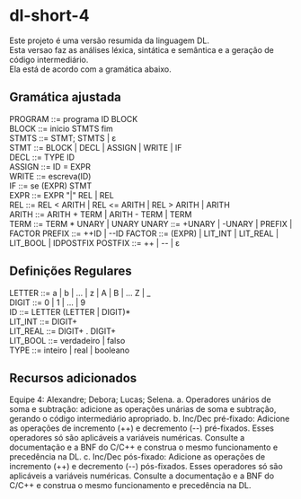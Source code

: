# dl-short-4
Este projeto é uma versão resumida da linguagem DL.  
Esta versao faz as análises léxica, sintática e semântica e a geração de código intermediário.  
Ela está de acordo com a gramática abaixo.  

## Gramática ajustada
PROGRAM				::= programa ID BLOCK  
BLOCK				::= inicio STMTS fim  
STMTS				::= STMT; STMTS | ε  
STMT				::= BLOCK | DECL | ASSIGN | WRITE | IF  
DECL     			::= TYPE ID  
ASSIGN   			::= ID = EXPR  
WRITE				::= escreva(ID)  
IF					::= se (EXPR) STMT  
EXPR				::= EXPR "|" REL | REL  
REL					::= REL < ARITH | REL <= ARITH | REL > ARITH | ARITH  
ARITH  				::= ARITH + TERM | ARITH - TERM | TERM  
TERM				::= TERM * UNARY | UNARY
UNARY               ::= +UNARY | -UNARY | PREFIX | FACTOR
PREFIX              ::= ++ID | --ID
FACTOR				::= (EXPR) | LIT_INT | LIT_REAL | LIT_BOOL | IDPOSTFIX
POSTFIX             ::= ++ | -- | ε


## Definições Regulares
LETTER		::= a | b | ... | z | A | B | ... Z | _  
DIGIT		::= 0 | 1 | ... | 9  
ID			::= LETTER (LETTER | DIGIT)*  
LIT_INT		::= DIGIT+  
LIT_REAL	::= DIGIT+ . DIGIT+   
LIT_BOOL	::= verdadeiro | falso  
TYPE     	::= inteiro | real | booleano  

## Recursos adicionados
Equipe 4: Alexandre; Debora; Lucas; Selena.
a. Operadores unários de soma e subtração: adicione as operações
unárias de soma e subtração, gerando o código intermediário apropriado.
b. Inc/Dec pré-fixado: Adicione as operações de incremento (++) e
decremento (--) pré-fixados. Esses operadores só são aplicáveis a variáveis
numéricas. Consulte a documentação e a BNF do C/C++ e construa o
mesmo funcionamento e precedência na DL.
c. Inc/Dec pós-fixado: Adicione as operações de incremento (++) e
decremento (--) pós-fixados. Esses operadores só são aplicáveis a variáveis
numéricas. Consulte a documentação e a BNF do C/C++ e construa o
mesmo funcionamento e precedência na DL.